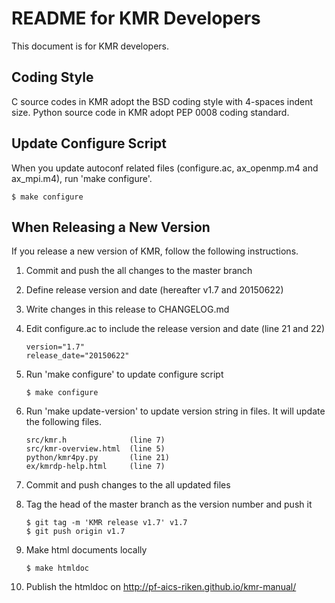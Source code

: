 README for KMR Developers
=========================

This document is for KMR developers.

Coding Style
------------

C source codes in KMR adopt the BSD coding style with 4-spaces
indent size.  Python source code in KMR adopt PEP 0008 coding standard.

Update Configure Script
-----------------------

When you update autoconf related files (configure.ac, ax_openmp.m4 and
ax_mpi.m4), run 'make configure'.

    $ make configure

When Releasing a New Version
----------------------------

If you release a new version of KMR, follow the following instructions.

1. Commit and push the all changes to the master branch

2. Define release version and date (hereafter v1.7 and 20150622)

3. Write changes in this release to CHANGELOG.md

4. Edit configure.ac to include the release version and date
   (line 21 and 22)

       version="1.7"
       release_date="20150622"

5. Run 'make configure' to update configure script

       $ make configure

6. Run 'make update-version' to update version string in files.
   It will update the following files.

       src/kmr.h              (line 7)
       src/kmr-overview.html  (line 5)
       python/kmr4py.py       (line 21)
       ex/kmrdp-help.html     (line 7)

7. Commit and push changes to the all updated files

8. Tag the head of the master branch as the version number and push it

       $ git tag -m 'KMR release v1.7' v1.7
       $ git push origin v1.7

9. Make html documents locally

       $ make htmldoc

10. Publish the htmldoc on http://pf-aics-riken.github.io/kmr-manual/
